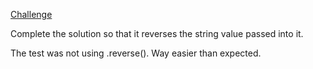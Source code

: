 [Challenge](https://www.codewars.com/kata/reversed-strings/javascript)

Complete the solution so that it reverses the string value passed into it.


The test was not using .reverse(). Way easier than expected.